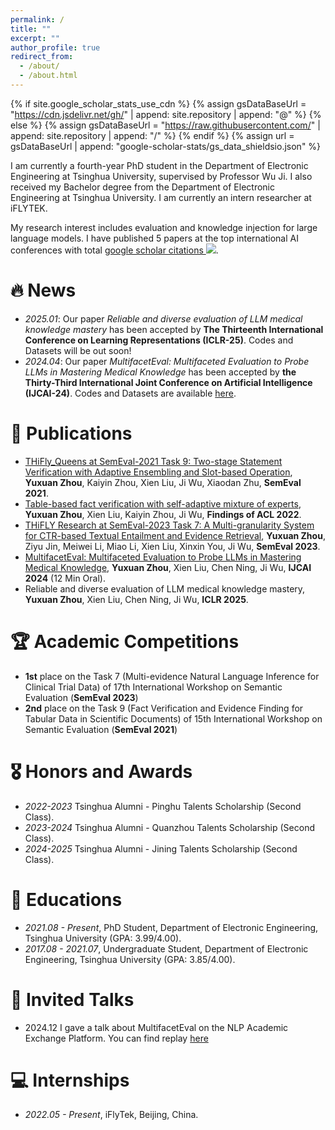 ```yaml
---
permalink: /
title: ""
excerpt: ""
author_profile: true
redirect_from: 
  - /about/
  - /about.html
---
```


{% if site.google_scholar_stats_use_cdn %}
{% assign gsDataBaseUrl = "https://cdn.jsdelivr.net/gh/" | append: site.repository | append: "@" %}
{% else %}
{% assign gsDataBaseUrl = "https://raw.githubusercontent.com/" | append: site.repository | append: "/" %}
{% endif %}
{% assign url = gsDataBaseUrl | append: "google-scholar-stats/gs_data_shieldsio.json" %}

<span class='anchor' id='about-me'></span>

I am currently a fourth-year PhD student in the Department of Electronic Engineering at Tsinghua University, supervised by Professor Wu Ji. I also received my Bachelor degree from the Department of Electronic Engineering at Tsinghua University. I am currently an intern researcher at iFLYTEK.

My research interest includes evaluation and knowledge injection for large language models. I have published 5 papers at the top international AI conferences with total <a href='https://scholar.google.com/citations?user=RxWuu7gAAAAJ'>google scholar citations <a href='https://scholar.google.com/citations?user=RxWuu7gAAAAJ'><img src="https://img.shields.io/endpoint?url={{ url | url_encode }}&logo=Google%20Scholar&labelColor=f6f6f6&color=9cf&style=flat&label=citations"></a>.


# 🔥 News
- *2025.01*: Our paper *Reliable and diverse evaluation of LLM medical knowledge mastery* has been accepted by **The Thirteenth International Conference on Learning Representations (ICLR-25)**. Codes and Datasets will be out soon!
- *2024.04*: Our paper *MultifacetEval: Multifaceted Evaluation to Probe LLMs in Mastering Medical Knowledge* has been accepted by **the Thirty-Third International Joint Conference on Artificial Intelligence (IJCAI-24)**. Codes and Datasets are available [here](https://github.com/Zhouyx17/MultifacetEval).


# 📝 Publications 

- [THiFly_Queens at SemEval-2021 Task 9: Two-stage Statement Verification with Adaptive Ensembling and Slot-based Operation](https://aclanthology.org/2021.semeval-1.50.pdf), **Yuxuan Zhou**, Kaiyin Zhou, Xien Liu, Ji Wu, Xiaodan Zhu, **SemEval 2021**.
- [Table-based fact verification with self-adaptive mixture of experts](https://aclanthology.org/2022.findings-acl.13.pdf), **Yuxuan Zhou**, Xien Liu, Kaiyin Zhou, Ji Wu, **Findings of ACL 2022**.
- [THiFLY Research at SemEval-2023 Task 7: A Multi-granularity System for CTR-based Textual Entailment and Evidence Retrieval](https://aclanthology.org/2023.semeval-1.234.pdf), **Yuxuan Zhou**, Ziyu Jin, Meiwei Li, Miao Li, Xien Liu, Xinxin You, Ji Wu, **SemEval 2023**.
- [MultifacetEval: Multifaceted Evaluation to Probe LLMs in Mastering Medical Knowledge](https://www.ijcai.org/proceedings/2024/0737.pdf), **Yuxuan Zhou**, Xien Liu, Chen Ning, Ji Wu, **IJCAI 2024** (12 Min Oral).
- Reliable and diverse evaluation of LLM medical knowledge mastery, **Yuxuan Zhou**, Xien Liu, Chen Ning, Ji Wu, **ICLR 2025**.

# 🏆 Academic Competitions

- **1st** place on the Task 7 (Multi-evidence Natural Language Inference for Clinical Trial Data) of 17th International Workshop on Semantic Evaluation (**SemEval 2023**)
- **2nd** place on the Task 9 (Fact Verification and Evidence Finding for Tabular Data in Scientific Documents) of 15th International Workshop on Semantic Evaluation (**SemEval 2021**)


# 🎖 Honors and Awards
- *2022-2023* Tsinghua Alumni - Pinghu Talents Scholarship (Second Class). 
- *2023-2024* Tsinghua Alumni - Quanzhou Talents Scholarship (Second Class).
- *2024-2025* Tsinghua Alumni - Jining Talents Scholarship (Second Class). 

# 📖 Educations
- *2021.08 - Present*, PhD Student, Department of Electronic Engineering, Tsinghua University (GPA: 3.99/4.00).
- *2017.08 - 2021.07*, Undergraduate Student, Department of Electronic Engineering, Tsinghua University (GPA: 3.85/4.00).

# 💬 Invited Talks
- 2024.12 I gave a talk about MultifacetEval on the NLP Academic Exchange Platform. You can find replay [here](https://www.bilibili.com/video/BV1A66nYBEAz/?vd_source=bd41c455b6dfc0623f688255c558376f)

# 💻 Internships
- *2022.05 - Present*, iFlyTek, Beijing, China.
